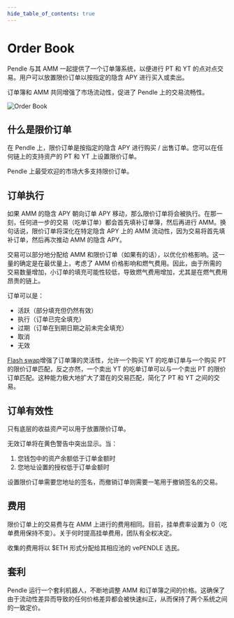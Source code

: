 ```yaml
---
hide_table_of_contents: true
---
```


# Order Book

Pendle 与其 AMM 一起提供了一个订单簿系统，以便进行 PT 和 YT 的点对点交易。用户可以放置限价订单以按指定的隐含 APY 进行买入或卖出。

订单簿和 AMM 共同增强了市场流动性，促进了 Pendle 上的交易流畅性。

![Order Book](/img/AppGuide/order_book.png "Order Book")

## 什么是限价订单

在 Pendle 上，限价订单是按指定的隐含 APY 进行购买 / 出售订单。您可以在任何链上的支持资产的 PT 和 YT 上设置限价订单。

Pendle 上最受欢迎的市场大多支持限价订单。

## 订单执行

如果 AMM 的隐含 APY 朝向订单 APY 移动，那么限价订单将会被执行。在那一刻，任何进一步的交易（吃单订单）都会首先填补订单簿，然后再进行 AMM。换句话说，限价订单将深化在特定隐含 APY 上的 AMM 流动性，因为交易将首先填补订单，然后再次推动 AMM 的隐含 APY。

交易可以部分地分配给 AMM 和限价订单（如果有的话），以优化价格影响。这一量的确定是在最优量上，考虑了 AMM 价格影响和燃气费用。因此，由于所需的交易数量增加，小订单的填充可能性较低，导致燃气费用增加，尤其是在燃气费用昂贵的链上。

订单可以是：
- 活跃（部分填充但仍然有效）
- 执行（订单已完全填充）
- 过期（订单在到期日期之前未完全填充）
- 取消
- 无效

[Flash swap](https://docs.pendle.finance/ProtocolMechanics/AMM#flash-swaps)增强了订单簿的灵活性，允许一个购买 YT 的吃单订单与一个购买 PT 的限价订单匹配，反之亦然，一个卖出 YT 的吃单订单可以与一个卖出 PT 的限价订单匹配。这种能力极大地扩大了潜在的交易匹配，简化了 PT 和 YT 之间的交易。

## 订单有效性

只有底层的收益资产可以用于放置限价订单。

无效订单将在黄色警告中突出显示。当：
1. 您钱包中的资产余额低于订单金额时
2. 您地址设置的授权低于订单金额时

设置限价订单需要您地址的签名，而撤销订单则需要一笔用于撤销签名的交易。

## 费用

限价订单上的交易费与在 AMM 上进行的费用相同。目前，挂单费率设置为 0（吃单费用保持不变）。关于何时提高挂单费用，团队有全权决定。

收集的费用将以 $ETH 形式分配给其相应池的 vePENDLE 选民。

## 套利

Pendle 运行一个套利机器人，不断地调整 AMM 和订单簿之间的价格。这确保了由于流动性差异而导致的任何价格差异都会被快速纠正，从而保持了两个系统之间的一致定价。
